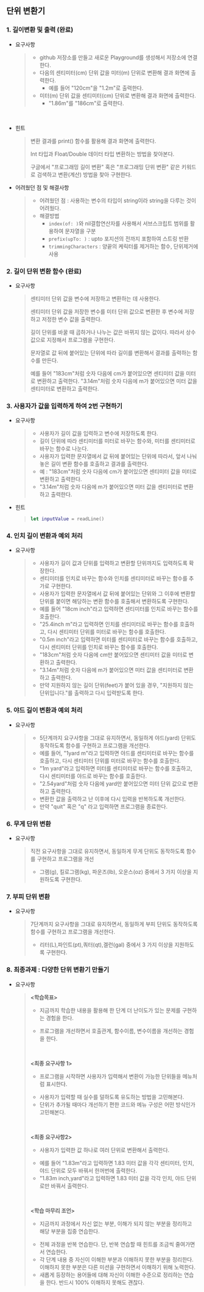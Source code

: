 ## 단위 변환기

### 1. 길이변환 및 출력 (완료)

* 요구사항

  > - github 저장소를 만들고 새로운 Playground를 생성해서 저장소에 연결한다.
  > - 다음의 센티미터(cm) 단위 값을 미터(m) 단위로 변환해 결과 화면에 출력한다.
  >   - 예를 들어 "120cm"을 "1.2m"로 출력한다.
  > - 미터(m) 단위 값을 센티미터(cm) 단위로 변환해 결과 화면에 출력한다.
  >   - "1.86m"를 "186cm"로 출력한다.

  ​

* 힌트

  > 변환 결과를 print() 함수를 활용해 결과 화면에 출력한다.
  >
  > Int 타입과 Float/Double 데이터 타입 변환하는 방법을 찾아본다.
  >
  > 구글에서 "프로그래밍 길이 변환" 혹은 "프로그래밍 단위 변환" 같은 키워드로 검색하고 변환(계산) 방법을 찾아 구현한다.



* 어려웠던 점 및 해결사항

  > * 어려웠던 점 : 사용하는 변수의 타입이 string이라 string을 다루는 것이 어려웠다.
  > * 해결방법 
  >   * `index(of: )`와 nil결합연산자를 사용해서 서브스크립트 범위를 활용하여 문자열을 구분
  >   * `prefix(upTo: )` : upto 포지션의 전까지 포함하여 스트링 반환
  >   * `trimmingCharacters` : 양끝의 케릭터를 제거하는 함수, 단위제거에 사용



### 2. 길이 단위 변환 함수 (완료)

- 요구사항

  > 센티미터 단위 값을 변수에 저장하고 변환하는 데 사용한다.
  >
  > 센티미터 단위 값을 저장한 변수를 미터 단위 값으로 변환한 후 변수에 저장하고 저정한 변수 값을 출력한다.
  >
  > 길이 단위를 바꿀 때 곱하거나 나누는 값은 바뀌지 않는 값이다. 따라서 상수 값으로 지정해서 프로그램을 구현한다.
  >
  > 문자열로 값 뒤에 붙어있는 단위에 따라 길이를 변환해서 결과를 출력하는 함수를 만든다.
  >
  > 예를 들어 "183cm"처럼 숫자 다음에 cm가 붙어있으면 센티미터 값을 미터로 변환하고 출력한다. "3.14m"처럼 숫자 다음에 m가 붙어있으면 미터 값을 센티미터로 변환하고 출력한다.



### 3. 사용자가 값을 입력하게 하여 2번 구현하기

- 요구사항

  >- 사용자가 길이 값을 입력하고 변수에 저장하도록 한다.
  >- 길이 단위에 따라 센티미터를 미터로 바꾸는 함수와, 미터를 센티미터로 바꾸는 함수로 나눈다.
  >- 사용자가 입력한 문자열에서 값 뒤에 붙어있는 단위에 따라서, 앞서 나눠놓은 길이 변환 함수를 호출하고 결과를 출력한다.
  >  - 예 :  "183cm"처럼 숫자 다음에 cm가 붙어있으면 센티미터 값을 미터로 변환하고 출력한다.
  >  - "3.14m"처럼 숫자 다음에 m가 붙어있으면 미터 값을 센티미터로 변환하고 출력한다.

- 힌트

  > ```swift
  > let inputValue = readLine()
  > ```




### 4. 인치 길이 변환과 예외 처리

* 요구사항 

  >- 사용자가 길이 값과 단위를 입력하고 변환할 단위까지도 입력하도록 확장한다.
  >- 센티미터를 인치로 바꾸는 함수와 인치를 센티미터로 바꾸는 함수를 추가로 구현한다.
  >- 사용자가 입력한 문자열에서 값 뒤에 붙어있는 단위와 그 이후에 변환할 단위를 붙이면 해당하는 변환 함수를 호출해서 변환하도록 구현한다.
  >  - 예를 들어 "18cm inch"라고 입력하면 센티미터를 인치로 바꾸는 함수를 호출한다.
  >  - "25.4inch m"라고 입력하면 인치를 센티미터로 바꾸는 함수를 호출하고, 다시 센티미터 단위를 미터로 바꾸는 함수를 호출한다.
  >  - "0.5m inch"라고 입력하면 미터를 센티미터로 바꾸는 함수를 호출하고, 다시 센티미터 단위를 인치로 바꾸는 함수를 호출한다.
  >  - "183cm"처럼 숫자 다음에 cm만 붙어있으면 센티미터 값을 미터로 변환하고 출력한다.
  >  - "3.14m"처럼 숫자 다음에 m가 붙어있으면 미터 값을 센티미터로 변환하고 출력한다.
  >- 만약 지원하지 않는 길이 단위(feet)가 붙어 있을 경우, "지원하지 않는 단위입니다."를 출력하고 다시 입력받도록 한다.




### 5. 야드 길이 변환과 예외 처리

* 요구사항

  >- 5단계까지 요구사항을 그대로 유지하면서, 동일하게 야드(yard) 단위도 동작하도록 함수를 구현하고 프로그램을 개선한다.
  >  - 예를 들어, "1yard m"라고 입력하면 야드를 센티미터로 바꾸는 함수를 호출하고, 다시 센티미터 단위를 미터로 바꾸는 함수를 호출한다.
  >  - "1m yard"라고 입력하면 미터를 센티미터로 바꾸는 함수를 호출하고, 다시 센티미터를 야드로 바꾸는 함수를 호출한다.
  >- "2.54yard"처럼 숫자 다음에 yard만 붙어있으면 미터 단위 값으로 변환하고 출력한다.
  >- 변환한 값을 출력하고 난 이후에 다시 입력을 반복하도록 개선한다.
  >- 만약 "quit" 혹은 "q" 라고 입력하면 프로그램을 종료한다.



### 6. 무게 단위 변환

* 요구사항

  >직전 요구사항을 그대로 유지하면서, 동일하게 무게 단위도 동작하도록 함수를 구현하고 프로그램을 개선
  >
  >- 그램(g), 킬로그램(kg), 파운즈(lb), 오운스(oz) 중에서 3 가지 이상을 지원하도록 구현한다.



### 7. 부피 단위 변환

* 요구사항

  > 7단계까지 요구사항을 그대로 유지하면서, 동일하게 부피 단위도 동작하도록 함수를 구현하고 프로그램을 개선한다.
  >
  > - 리터(L),파인트(pt),쿼터(qt),겔런(gal) 중에서 3 가지 이상을 지원하도록 구현한다.



### 8. 최종과제 : 다양한 단위 변환기 만들기

* 요구사항

  > **<학습목표>**
  >
  > * 지금까지 학습한 내용을 활용해 한 단계 더 난이도가 있는 문제를 구현하는 경험을 한다.
  >
  > - 프로그램을 개선하면서 호출관계, 함수이름, 변수이름을 개선하는 경험을 한다.
  >
  > ​
  >
  > **<최종 요구사항 1>**
  >
  > * 프로그램을 시작하면 사용자가 입력해서 변환이 가능한 단위들을 메뉴처럼 표시한다.
  >
  > - 사용자가 입력할 때 실수를 덜하도록 유도하는 방법을 고민해본다.
  > - 단위가 추가될 때마다 개선하기 편한 코드와 메뉴 구성은 어떤 방식인가 고민해본다.
  >
  > ​
  >
  > **<최종 요구사항2>**
  >
  > * 사용자가 입력한 값 하나로 여러 단위로 변환해서 출력한다.
  >
  > - 예를 들어 "1.83m"라고 입력하면 1.83 미터 값을 각각 센티미터, 인치, 야드 단위로 모두 바꿔서 한꺼번에 출력한다.
  > - "1.83m inch,yard"라고 입력하면 1.83 미터 값을 각각 인치, 야드 단위로만 바꿔서 출력한다.
  >
  > ​
  >
  > **<학습 마무리 조언>**
  >
  > * 지금까지 과정에서 자신 없는 부분, 이해가 되지 않는 부분을 정리하고 해당 부분을 집중 연습한다.
  >
  > - 전체 과정을 반복 연습한다. 단, 반복 연습할 때 힌트를 조금씩 줄여가면서 연습한다.
  > - 각 단계 내용 중 자신이 이해한 부분과 이해하지 못한 부분을 정리한다. 이해하지 못한 부분은 다른 미션을 구현하면서 이해하기 위해 노력한다.
  > - 새롭게 등장하는 용어들에 대해 자신이 이해한 수준으로 정리하는 연습을 한다. 반드시 100% 이해하지 못해도 괜찮다.